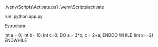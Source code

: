.\venv\Scripts\Activate.ps1
.\venv\Scripts\activate

run: python app.py


Estructura:

int a = 0;
int b= 10;
int c=0;
DO 
a = 3*b;
c = 2+a;
ENDDO
WHILE (int x==2)
ENDWHILE